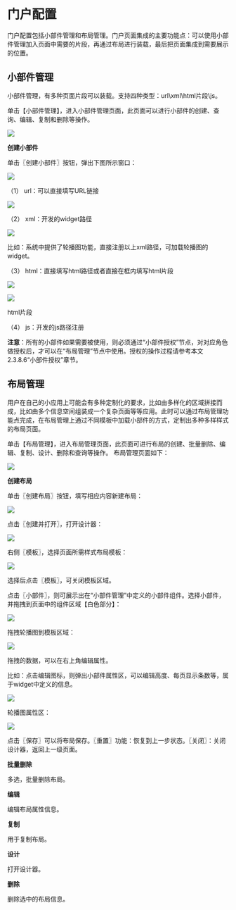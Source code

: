 # 门户配置

门户配置包括小部件管理和布局管理。门户页面集成的主要功能点：可以使用小部件管理加入页面中需要的片段，再通过布局进行装载，最后把页面集成到需要展示的位置。

## 小部件管理

小部件管理，有多种页面片段可以装载。支持四种类型：url\xml\html片段\js。

单击【小部件管理】，进入小部件管理页面，此页面可以进行小部件的创建、查询、编辑、复制和删除等操作。

![](/articles/application/5-/images/image7.png)

 
**创建小部件**

单击〖创建小部件〗按钮，弹出下图所示窗口：

![](/articles/application/5-/images/image8.png)

 
（1）	url：可以直接填写URL链接

![](/articles/application/5-/images/image9.png)

 
（2）	xml：开发的widget路径

![](/articles/application/5-/images/image10.png)

 
比如：系统中提供了轮播图功能，直接注册以上xml路径，可加载轮播图的widget。

（3）	html：直接填写html路径或者直接在框内填写html片段

![](/articles/application/5-/images/image11.png)

![](/articles/application/5-/images/image12.png)




html片段
 
 
（4）	js：开发的js路径注册

**注意**：所有的小部件如果需要被使用，则必须通过“小部件授权”节点，对对应角色做授权后，才可以在“布局管理”节点中使用。授权的操作过程请参考本文2.3.8.6“小部件授权”章节。

## 布局管理
用户在自己的小应用上可能会有多种定制化的要求，比如由多样化的区域拼接而成，比如由多个信息空间组装成一个复杂页面等等应用。此时可以通过布局管理功能点完成，在布局管理上通过不同模板中加载小部件的方式，定制出多种多样样式的布局页面。

单击【布局管理】，进入布局管理页面，此页面可进行布局的创建、批量删除、编辑、复制、设计、删除和查询等操作。
布局管理页面如下：

![](/articles/application/5-/images/image13.png) 

**创建布局**

单击〖创建布局〗按钮，填写相应内容新建布局：

![](/articles/application/5-/images/image14.png)
 
点击〖创建并打开〗，打开设计器：

![](/articles/application/5-/images/image15.png)
 
右侧〖模板〗，选择页面所需样式布局模板：

![](/articles/application/5-/images/image16.png)
 
选择后点击〖模板〗，可关闭模板区域。

点击〖小部件〗，则可展示出在“小部件管理”中定义的小部件组件。选择小部件，并拖拽到页面中的组件区域【白色部分】：

![](/articles/application/5-/images/image17.png)
 
拖拽轮播图到模板区域：

![](/articles/application/5-/images/image18.png)
 
拖拽的数据，可以在右上角编辑属性。

比如：点击编辑图标，则弹出小部件属性区，可以编辑高度、每页显示条数等，属于widget中定义的信息。

![](/articles/application/5-/images/image19.png)
 
轮播图属性区：

![](/articles/application/5-/images/image20.png)
 
点击〖保存〗可以将布局保存。〖重置〗功能：恢复到上一步状态。〖关闭〗：关闭设计器，返回上一级页面。

**批量删除**

多选，批量删除布局。

**编辑**

编辑布局属性信息。

**复制**

用于复制布局。

**设计**

打开设计器。

**删除**

删除选中的布局信息。
